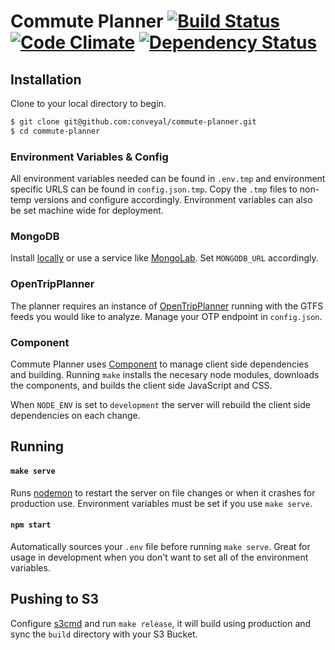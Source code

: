 # Commute Planner [![Build Status](https://travis-ci.org/conveyal/commute-planner.png)](https://travis-ci.org/conveyal/commute-planner) [![Code Climate](https://codeclimate.com/github/conveyal/commute-planner.png)](https://codeclimate.com/github/conveyal/commute-planner) [![Dependency Status](https://david-dm.org/conveyal/commute-planner.png)](https://david-dm.org/conveyal/commute-planner)

## Installation

Clone to your local directory to begin.

```bash
$ git clone git@github.com:conveyal/commute-planner.git
$ cd commute-planner
```

### Environment Variables & Config

All environment variables needed can be found in `.env.tmp` and environment specific URLS can be found in `config.json.tmp`. Copy the `.tmp` files to non-temp versions and configure accordingly. Environment variables can also be set machine wide for deployment.

### MongoDB

Install [locally](http://www.mongodb.org/downloads) or use a service like [MongoLab](https://mongolab.com/welcome/). Set `MONGODB_URL` accordingly.

### OpenTripPlanner

The planner requires an instance of [OpenTripPlanner](http://opentripplanner.com) running with the GTFS feeds you would like to analyze. Manage your OTP endpoint in `config.json`.

### Component

Commute Planner uses [Component](https://github.com/component) to manage client side dependencies and building. Running `make` installs the necesary node modules, downloads the components, and builds the client side JavaScript and CSS.

When `NODE_ENV` is set to `development` the server will rebuild the client side dependencies on each change.

## Running

#### `make serve`

Runs [nodemon](http://nodemon.io/) to restart the server on file changes or when it crashes for production use. Environment variables must be set if you use `make serve`.

#### `npm start`

Automatically sources your `.env` file before running `make serve`. Great for usage in development when you don't want to set all of the environment variables.

## Pushing to S3

Configure [s3cmd](http://s3tools.org/s3cmd) and run `make release`, it will build using production and sync the `build` directory with your S3 Bucket.
